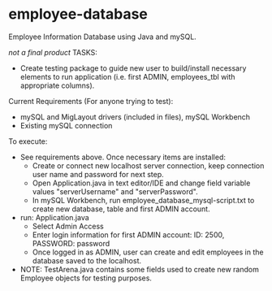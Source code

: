 # employee-database


Employee Information Database using Java and mySQL.

*not a final product*
TASKS:
  - Create testing package to guide new user to build/install necessary elements to run application (i.e. first ADMIN, employees_tbl with appropriate columns).

Current Requirements (For anyone trying to test):
  - mySQL and MigLayout drivers (included in files), mySQL Workbench
  - Existing mySQL connection
  
To execute:
  - See requirements above. Once necessary items are installed:
    - Create or connect new localhost server connection, keep connection user name and password for next step.
    - Open Application.java in text editor/IDE and change field variable values "serverUsername" and "serverPassword".
    - In mySQL Workbench, run employee_database_mysql-script.txt to create new database, table and first ADMIN account.
  - run: Application.java 
    - Select Admin Access
    - Enter login information for first ADMIN account: ID: 2500, PASSWORD: password
    - Once logged in as ADMIN, user can create and edit employees in the database saved to the localhost.
  - NOTE: TestArena.java contains some fields used to create new random Employee objects for testing purposes. 
